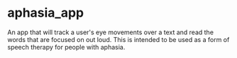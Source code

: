 # aphasia_app

An app that will track a user's eye movements over a text and read the words that are focused on out loud. 
This is intended to be used as a form of speech therapy for people with aphasia.
